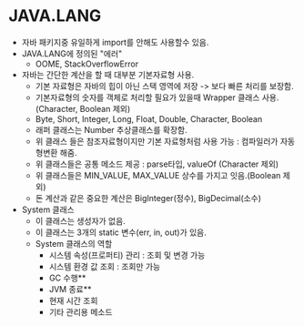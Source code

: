 # JAVA.LANG
- 자바 패키지중 유일하게 import를 안해도 사용할수 있음.
- JAVA.LANG에 정의된 "에러"
    - OOME, StackOverflowError
- 자바는 간단한 계산을 할 때 대부분 기본자료형 사용.
    - 기본 자료형은 자바의 힙이 아닌 스택 영역에 저장 -> 보다 빠른 처리를 보장함.
    - 기본자료형의 숫자를 객체로 처리할 필요가 있을때 Wrapper 클래스 사용.(Character, Boolean 제외)
    - Byte, Short, Integer, Long, Float, Double, Character, Boolean
    - 래퍼 클래스는 Number 추상클래스를 확장함.
    - 위 클래스 들은 참조자료형이지만 기본 자료형처럼 사용 가능 : 컴파일러가 자동 형변환 해줌.
    - 위 클래스들은 공통 메소드 제공 : parse타입, valueOf (Character 제외)
    - 위 클래스들은 MIN_VALUE, MAX_VALUE 상수를 가지고 잇음.(Boolean 제외)
    - 돈 계산과 같은 중요한 계산은 BigInteger(정수), BigDecimal(소수)
- System 클래스
    - 이 클래스는 생성자가 없음.
    - 이 클래스는 3개의 static 변수(err, in, out)가 있음.
    - System 클래스의 역할
        - 시스템 속성(프로퍼티) 관리 : 조회 및 변경 가능
        - 시스템 환경 값 조회 : 조회만 가능
        - GC 수행**
        - JVM 종료**
        - 현재 시간 조회
        - 기타 관리용 메소드